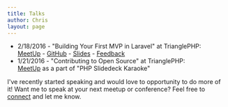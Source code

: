 ```yaml
---
title: Talks
author: Chris
layout: page
---
```


* 2/18/2016 - "Building Your First MVP in Laravel" at TrianglePHP:<br>
[MeetUp](http://www.meetup.com/trianglephp/events/228308536/) - [GitHub](https://github.com/cmgmyr/mvp.slickvoice.io) - [Slides](https://speakerdeck.com/cmgmyr/building-your-first-mvp-in-laravel) - [Feedback](https://joind.in/talk/ab6ad)
* 1/21/2016 - "Contributing to Open Source" at TrianglePHP:<br>
[MeetUp](http://www.meetup.com/trianglephp/events/226086640/) as a part of "PHP Slidedeck Karaoke"

I've recently started speaking and would love to opportunity to do more of it! Want me to speak at your next meetup or conference? Feel free to [connect](/connect) and let me know.
